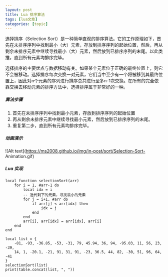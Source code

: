```yaml
---
layout: post
title: Lua 排序算法  
tags: [lua文章]
categories: [topic]
---
```

选择排序（Selection
Sort）是一种简单直观的排序算法。它的工作原理如下，首先在未排序序列中找到最小（大）元素，存放到排序序列的起始位置，然后，再从剩余未排序元素中继续寻找最小（大）元素，然后放到已排序序列的末尾。以此类推，直到所有元素均排序完毕。

选择排序的主要优点与数据移动有关。如果某个元素位于正确的最终位置上，则它不会被移动。选择排序每次交换一对元素，它们当中至少有一个将被移到其最终位置上，因此对n个元素的序列进行排序总共进行至多n-1次交换。在所有的完全依靠交换去移动元素的排序方法中，选择排序属于非常好的一种。

##### 算法步骤

  1. 首先在未排序序列中找到最小元素，存放到排序序列的起始位置
  2. 再从剩余未排序元素中继续寻找最小元素，然后放到已排序序列的末尾。
  3. 重复第二步，直到所有元素均排序完毕。

##### 动画演示

![Alt text](https://ms2008.github.io/img/in-post/sort/Selection-Sort-
Animation.gif)

##### Lua 实现

    
    
    local function selectionSort(arr)
        for i = 1, #arr-1 do
            local idx = i
            -- 迭代剩下的元素，寻找最小的元素
            for j = i+1, #arr do
                if arr[j] < arr[idx] then
                    idx = j
                end
            end
            arr[i], arr[idx] = arr[idx], arr[i]
        end
    end
    
    local list = {
        -81, -93, -36.85, -53, -31, 79, 45.94, 36, 94, -95.03, 11, 56, 23, -39,
        14, 1, -20.1, -21, 91, 31, 91, -23, 36.5, 44, 82, -30, 51, 96, 64, -41
    }
    selectionSort(list)
    print(table.concat(list, ", "))